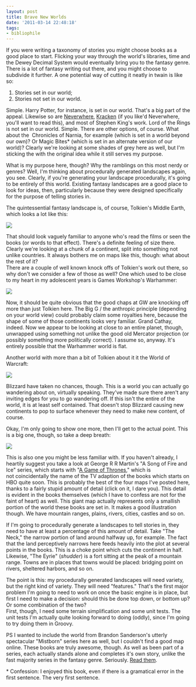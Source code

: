 ```yaml
---
layout: post
title: Brave New Worlds
date: '2011-03-14 22:48:18'
tags:
- bibliophile
---
```


If you were writing a taxonomy of stories you might choose books as a good place to start. Flicking your way through the world's libraries, time and the Dewey Decimal System would eventually bring you to the fantasy genre. There is a lot of fantasy writing out there, and you might choose to subdivide it further. A one potential way of cutting it neatly in twain is like so: 

  1. Stories set in our world;
  2. Stories not set in our world.
  
Simple. Harry Potter, for instance, is set in our world. That's a big part of the appeal. Likewise so are [Neverwhere], [Kracken] (if you like'd Neverwhere, you'll want to read this), and most of Stephen King's work. Lord of the Rings is not set in our world. Simple. There are other options, of course. What about the  Chronicles of Narnia, for example (which is set in a world beyond our own)? Or Magic Bites* (which is set in an alternate version of our world)? Clearly we're looking at some shades of grey here as well, but I'm sticking the with the original idea while it still serves my purpose.  

[Neverwhere]: http://www.amazon.co.uk/Neverwhere-Authors-Preferred-Neil-Gaiman/dp/0755322800/ref=sr_1_1?ie=UTF8&qid=1300142138&sr=8-1
[Kracken]: http://www.amazon.co.uk/Kraken-China-Mieville/dp/0330492322/ref=sr_1_1?s=books&ie=UTF8&qid=1300142157&sr=1-1

<!-- More -->

What is my purpose here, though? Why the ramblings on this most nerdy or genres? Well, I'm thinking about procedurally generated landscapes again, you see. Clearly, if you're generating your landscape procedurally, it's going to be entirely of this world. Existing fantasy landscapes are a good place to look for ideas, then, particularly because they were designed specifically for the purpose of telling stories in.  

The quintessential fantasy landscape is, of course, Tolkien's Middle Earth, which looks a lot like this:  

[![](http://war3.incgamers.com/uploads/MiddleEarthRisk792Kofficial1291674287.w3x-1.jpg) ](http://en.wikipedia.org/wiki/Middle-earth)

That should look vaguely familiar to anyone who's read the films or seen the books (or words to that effect). There's a definite feeling of size there. Clearly we're looking at a chunk of a continent, split into something not unlike countries. It always bothers me on maps like this, though: what about the rest of it?  
There are a couple of well known knock offs of Tolkien's work out there, so why don't we consider a few of those as well? One which used to be close to my heart in my adolescent years is Games Workshop's Warhammer:  

[![](http://www.scenicreflections.com/files/Warhammer_Map_of_the_World_Wallpaper_0495o.jpg)](http://en.wikipedia.org/wiki/Warhammer_Fantasy_(setting))

Now, it should be quite obvious that the good chaps at GW are knocking off more than just Tolkien here. The Big G / the anthropic principle (depending on your world view) could probably claim some royalties here, because the shape of some of those continents looks very familiar. Grand Cathay, indeed. Now we appear to be looking at close to an entire planet, though, unwrapped using something not unlike the good old Mercator projection (or possibly something more politically correct). I assume so, anyway. It's entirely possible that the Warhammer world is flat.

Another world with more than a bit of Tolkien about it it the World of Warcraft:
  
[![](http://world-of-warcraft-gold.com/images/worldofwarcraftmap.jpg)](http://en.wikipedia.org/wiki/World_of_Warcraft)

Blizzard have taken no chances, though. This is a world you can actually go wandering about on, virtually speaking. They've made sure there aren't any inviting edges for you to go wandering off. If this isn't the entire of the world, it is at least self contained. That doesn't stop Blizzard causing new continents to pop to surface whenever they need to make new content, of course.  

Okay, I'm only going to show one more, then I'll get to the actual point. This is a big one, though, so take a deep breath:  

[![](http://shaghaghi.net/wp-content/uploads/2010/11/WesterosMap1.jpg)](http://shaghaghi.net/wp-content/uploads/2010/11/WesterosMap1.jpg)

This is also one you might be less familiar with. If you haven't already, I heartily suggest you take a look at George R R Martin's "A Song of Fire and Ice" series, which starts with "[A Game of Thrones]," which is not coincidentally the name of the TV adaption of the books which starts on HBO quite soon. This is probably the best of the four maps I've posted here, thanks to a fairly stupid amount of detail (click on it, I dare you). This detail is evident in the books themselves (which I have to confess are not for the faint of heart) as well. This giant map actually represents only a smallish portion of the world these books are set in. It makes a good illustration though. We have mountain ranges, plains, rivers, cities, castles and so on.  

[A Game of Thrones]: http://www.amazon.co.uk/Game-Thrones-Song-Fire-Book/dp/000647988X/ref=sr_1_1?ie=UTF8&qid=1300142459&sr=8-1

If I'm going to procedurally generate a landscapes to tell stories in, they need to have at least a percentage of this amount of detail. Take "The Neck," the narrow portion of land around halfway up, for example. The fact that the land perceptively narrows here feeds heavily into the plot at several points in the books. This is a choke point which cuts the continent in half. Likewise, "The Eyrie" (*shudder*) is a fort sitting at the peak of a mountain range. Towns are in places that towns would be placed: bridging point on rivers, sheltered harbors, and so on.  

The point is this: my procedurally generated landscapes will need variety, but the right kind of variety. They will need "features." That's the first major problem I'm going to need to work on once the basic engine is in place, but first I need to make a decision: should this be done top down, or bottom up? Or some combination of the two?  
First, though, I need some terrain simplification and some unit tests. The unit tests I'm actually quite looking forward to doing (oddly), since I'm going to try doing them in Groovy.  

PS I wanted to include the world from Brandon Sanderson's utterly spectacular "Mistborn" series here as well, but I couldn't find a good map online. These books are truly awesome, though. As well as been part of a series, each actually stands alone and completes it's own story, unlike the fast majority series in the fantasy genre. Seriously. [Read them](http://www.amazon.co.uk/Final-Empire-Mistborn-Book-One/dp/0575089911/ref=sr_1_1?s=books&ie=UTF8&qid=1300142644&sr=1-1).  

\* Confession: I enjoyed this book, even if there is a gramatical error in the first sentence. The very first sentence.

